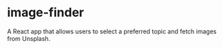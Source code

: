 # image-finder
A React app that allows users to select a preferred topic and fetch images from Unsplash.

